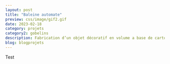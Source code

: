 ```yaml
---
layout: post
title: "Baleine automate"
preview: css/image/gif2.gif
date: 2023-02-18
category: projets 
category2: gobelins
description: Fabrication d’un objet décoratif en volume a base de carton
blog: blogprojets
---
```


Test
